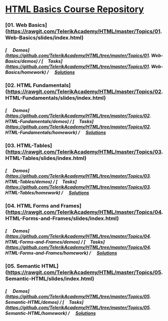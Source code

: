 # [HTML Basics Course Repository](http://telerikacademy.com/Courses/Courses/Details/386)

### [01. Web Basics](https://rawgit.com/TelerikAcademy/HTML/master/Topics/01. Web-Basics/slides/index.html)

##### [<img src="https://raw.githubusercontent.com/TelerikAcademy/Common/master/icons/code.png" height="15"> Demos](https://github.com/TelerikAcademy/HTML/tree/master/Topics/01. Web-Basics/demos) / [<img src="https://raw.githubusercontent.com/TelerikAcademy/Common/master/icons/homework.png" height="15">Tasks](https://github.com/TelerikAcademy/HTML/tree/master/Topics/01. Web-Basics/homework) / [<img src="https://raw.githubusercontent.com/TelerikAcademy/Common/master/icons/homework.png" height="15">Solutions](https://github.com/mihailvpetrov/Telerik-Academy-Courses/tree/master/201610-HTML-Basics\01.Web-Basics)

### [02. HTML Fundamentals](https://rawgit.com/TelerikAcademy/HTML/master/Topics/02. HTML-Fundamentals/slides/index.html)

##### [<img src="https://raw.githubusercontent.com/TelerikAcademy/Common/master/icons/code.png" height="15"> Demos](https://github.com/TelerikAcademy/HTML/tree/master/Topics/02. HTML-Fundamentals/demos) / [<img src="https://raw.githubusercontent.com/TelerikAcademy/Common/master/icons/homework.png" height="15">Tasks](https://github.com/TelerikAcademy/HTML/tree/master/Topics/02. HTML-Fundamentals/homework) / [<img src="https://raw.githubusercontent.com/TelerikAcademy/Common/master/icons/homework.png" height="15">Solutions](https://github.com/mihailvpetrov/Telerik-Academy-Courses/tree/master/201610-HTML-Basics\02.HTML-Fundamentals)

### [03. HTML-Tables](https://rawgit.com/TelerikAcademy/HTML/master/Topics/03. HTML-Tables/slides/index.html)

##### [<img src="https://raw.githubusercontent.com/TelerikAcademy/Common/master/icons/code.png" height="15"> Demos](https://github.com/TelerikAcademy/HTML/tree/master/Topics/03. HTML-Tables/demos) / [<img src="https://raw.githubusercontent.com/TelerikAcademy/Common/master/icons/homework.png" height="15">Tasks](https://github.com/TelerikAcademy/HTML/tree/master/Topics/03. HTML-Tables/homework) / [<img src="https://raw.githubusercontent.com/TelerikAcademy/Common/master/icons/homework.png" height="15">Solutions](https://github.com/mihailvpetrov/Telerik-Academy-Courses/tree/master/201610-HTML-Basics\03.HTML-Tables)

### [04. HTML Forms and Frames](https://rawgit.com/TelerikAcademy/HTML/master/Topics/04. HTML-Forms-and-Frames/slides/index.html)

##### [<img src="https://raw.githubusercontent.com/TelerikAcademy/Common/master/icons/code.png" height="15"> Demos](https://github.com/TelerikAcademy/HTML/tree/master/Topics/04. HTML-Forms-and-Frames/demos) / [<img src="https://raw.githubusercontent.com/TelerikAcademy/Common/master/icons/homework.png" height="15">Tasks](https://github.com/TelerikAcademy/HTML/tree/master/Topics/04. HTML-Forms-and-Frames/homework) / [<img src="https://raw.githubusercontent.com/TelerikAcademy/Common/master/icons/homework.png" height="15">Solutions](https://github.com/mihailvpetrov/Telerik-Academy-Courses/tree/master/201610-HTML-Basics\04.HTML-Forms-And-Frames)

### [05. Semantic HTML](https://rawgit.com/TelerikAcademy/HTML/master/Topics/05. Semantic-HTML/slides/index.html)

##### [<img src="https://raw.githubusercontent.com/TelerikAcademy/Common/master/icons/code.png" height="15"> Demos](https://github.com/TelerikAcademy/HTML/tree/master/Topics/05. Semantic-HTML/demos) / [<img src="https://raw.githubusercontent.com/TelerikAcademy/Common/master/icons/homework.png" height="15">Tasks](https://github.com/TelerikAcademy/HTML/tree/master/Topics/05. Semantic-HTML/homework) / [<img src="https://raw.githubusercontent.com/TelerikAcademy/Common/master/icons/homework.png" height="15">Solutions](https://github.com/mihailvpetrov/Telerik-Academy-Courses/tree/master/201610-HTML-Basics\05.Semantic-HTML)
